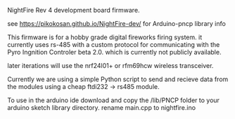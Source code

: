 NightFire Rev 4 development board firmware.

see https://pikokosan.github.io/NightFire-dev/ for Arduino-pncp library info

This firmware is for a hobby grade digital fireworks firing system. it currently uses rs-485 with a custom protocol for communicating with the Pyro Ingnition Controler beta 2.0. which is currently not publicly available.

later iterations will use the nrf24l01+ or rfm69hcw wireless transceiver.

Currently we are using a simple Python script to send and recieve data from the modules using a cheap ftdi232 -> rs485 module.

To use in the arduino ide download and copy the /lib/PNCP folder to your arduino sketch library directory. rename main.cpp to nightfire.ino
